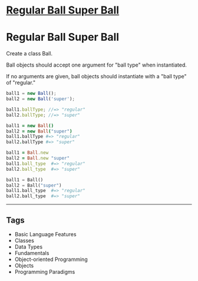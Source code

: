 # [Regular Ball Super Ball](https://www.codewars.com/kata/53f0f358b9cb376eca001079)

# Regular Ball Super Ball

Create a class Ball.

Ball objects should accept one argument for "ball type" when instantiated.

If no arguments are given, ball objects should instantiate with a "ball type" of "regular."

```javascript
ball1 = new Ball();
ball2 = new Ball('super');

ball1.ballType; //=> "regular"
ball2.ballType; //=> "super"
```

```coffeescript
ball1 = new Ball()
ball2 = new Ball("super")
ball1.ballType #=> "regular"
ball2.ballType #=> "super"
```

```ruby
ball1 = Ball.new
ball2 = Ball.new "super"
ball1.ball_type  #=> "regular"
ball2.ball_type  #=> "super"
```

```python
ball1 = Ball()
ball2 = Ball("super")
ball1.ball_type  #=> "regular"
ball2.ball_type  #=> "super"
```

---

## Tags

- Basic Language Features
- Classes
- Data Types
- Fundamentals
- Object-oriented Programming
- Objects
- Programming Paradigms
